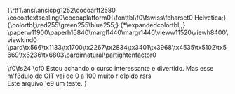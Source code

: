{\rtf1\ansi\ansicpg1252\cocoartf2580
\cocoatextscaling0\cocoaplatform0{\fonttbl\f0\fswiss\fcharset0 Helvetica;}
{\colortbl;\red255\green255\blue255;}
{\*\expandedcolortbl;;}
\paperw11900\paperh16840\margl1440\margr1440\vieww11520\viewh8400\viewkind0
\pard\tx566\tx1133\tx1700\tx2267\tx2834\tx3401\tx3968\tx4535\tx5102\tx5669\tx6236\tx6803\pardirnatural\partightenfactor0

\f0\fs24 \cf0 Estou achando o curso interessante e divertido. Mas esse m\'f3dulo de GIT vai de 0 a 100 muito r\'e1pido rsrs \
Este arquivo \'e9 um teste. }